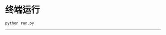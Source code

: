 # 终端运行

```shell
python run.py
```
*********************************************************************************************************************************************************************************************************************************************************************************************************************************************************************************************************************************************************************************************************************************************************************************************************************************************************************************************************************************************